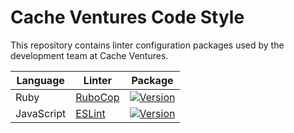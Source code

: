 # Cache Ventures Code Style

This repository contains linter configuration packages used by the development
team at Cache Ventures.

| Language   | Linter                          | Package                                                                                                                                 |
|------------|---------------------------------|-----------------------------------------------------------------------------------------------------------------------------------------|
| Ruby       | [RuboCop](/ruby/rubocop.yml)    | [![Version](https://badge.fury.io/rb/rubocop-cache-ventures.svg)](https://rubygems.org/gems/rubocop-cache-ventures)                     |
| JavaScript | [ESLint](/javascript/index.js)  | [![Version](https://img.shields.io/npm/v/eslint-config-cache-ventures.svg)](https://www.npmjs.org/package/eslint-config-cache-ventures) |
